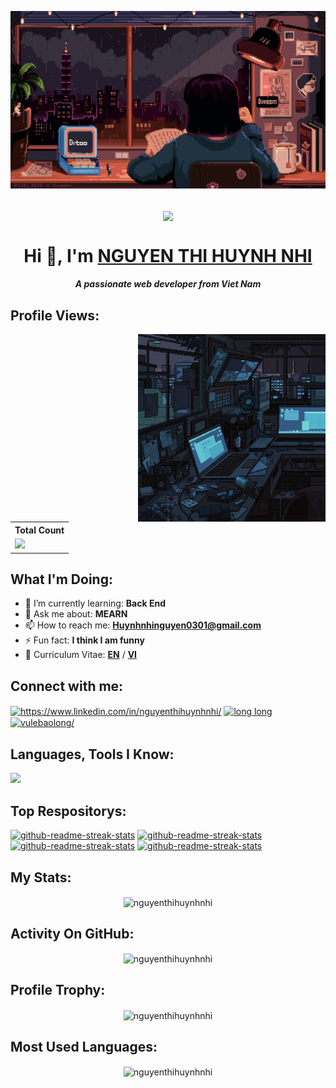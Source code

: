 [![MasterHead](./assets/hocbaitrongmua.gif)](https://github.com/nguyenthihuynhnhi)

<p align="center">
<br/>
    <img
        align="center"
        src="https://readme-typing-svg.demolab.com?font=Fira+Code&pause=1000&color=42F3F7FF&width=435&lines=2+%2B+years+of+coding+experience;Code+is+my+life&center=true&width=700&height=45&vCenter=true&pause=1000&size=25"
    />

</p>

<h1 align="center">Hi 👋, I'm <a href="https://github.com/nguyenthihuynhnhi">NGUYEN THI HUYNH NHI</a></h1>
<h5 align="center">A passionate web developer from Viet Nam</h5>

## Profile Views:

<img align="right" width="300" src="./assets/computer.gif" alt="coding" />

<table>
    <tr>
        <th>Total Count</th>
    </tr>
    <tr>
        <td>
            <a href="https://github.com/nguyenthihuynhnhi"> <img src="https://komarev.com/ghpvc/?username=nguyenthihuynhnhi&style=for-the-badge&color=blue" /> </a>
        </td>
    </tr>
</table>

## What I'm Doing:

- 🌱 I’m currently learning: **Back End**
- 💬 Ask me about: **MEARN**
- 📫 How to reach me: **Huynhnhinguyen0301@gmail.com**
- ⚡ Fun fact: **I think I am funny**
- 📄 Curriculum Vitae: **<a href="https://drive.google.com/file/d/1QeuPda5MJTXKU9pv-DXADZGef0y1_poU/view?usp=sharing" target="blank">EN</a>** / **<a href="https://drive.google.com/file/d/15zETnUrHkedBM9sPneMxKVTzQT3L5Mjr/view?usp=sharing" target="blank">VI</a>**

## Connect with me:

<p align="left">
    <a href="https://www.linkedin.com/in/nguyenthihuynhnhi/" target="blank"
        ><img
            align="center"
            src="https://raw.githubusercontent.com/rahuldkjain/github-profile-readme-generator/master/src/images/icons/Social/linked-in-alt.svg"
            alt="https://www.linkedin.com/in/nguyenthihuynhnhi/"
            height="30"
            width="40"
    /></a>
    <a href="#imgfb"
        ><img id="imgfb"
            align="center"
            src="https://raw.githubusercontent.com/rahuldkjain/github-profile-readme-generator/master/src/images/icons/Social/facebook.svg"
            alt="long long"
            height="30"
            width="40"
    /></a>
    <a href="#imgfb" 
        ><img
            align="center"
            src="https://raw.githubusercontent.com/rahuldkjain/github-profile-readme-generator/master/src/images/icons/Social/instagram.svg"
            alt="vulebaolong/"
            height="30"
            width="40"
    /></a>
</p>

## Languages, Tools I Know:

<p align="left">
    <img
        src="https://skillicons.dev/icons?i=nodejs,mongodb,nestjs,express,mysql,ts,react,vue,redux,js,tailwind,bootstrap,python,vite,postman,docker,figma,firebase,github,git,photoshop,premiere,sass,css,html"
    />
</p>

## Top Respositorys:

<p align="left">
    <a href="https://github.com/nguyenthihuynhnhi/L9_ELearning_NguyenThiHuynhNhi"
        ><img
            width="278"
            src="https://denvercoder1-github-readme-stats.vercel.app/api/pin/?username=nguyenthihuynhnhi&repo=L9_ELearning_NguyenThiHuynhNhi&theme=react&bg_color=1F222E&title_color=42F3F7FF&hide_border=true&icon_color=F8D866&show_icons=false"
            alt="github-readme-streak-stats"
    /></a>
    <a href="https://github.com/nguyenthihuynhnhi/BC44_REACTJS_B35_ShoeShopRedux.git"
        ><img
            width="278"
            src="https://denvercoder1-github-readme-stats.vercel.app/api/pin/?username=nguyenthihuynhnhi&repo=BC44_REACTJS_B35_ShoeShopRedux&theme=react&bg_color=1F222E&title_color=42F3F7FF&hide_border=true&icon_color=F8D866&show_icons=false"
            alt="github-readme-streak-stats"
    /></a>
    <a href="https://github.com/vulebaolong/BC44_REACTJS_43_Nhom9_Netflix/tree/vulebaolong_API_MOVIE"
        ><img
            width="278"
            src="https://denvercoder1-github-readme-stats.vercel.app/api/pin/?username=vulebaolong&repo=BC44_REACTJS_43_Nhom9_Netflix&theme=react&bg_color=1F222E&title_color=42F3F7FF&hide_border=true&icon_color=F8D866&show_icons=false"
            alt="github-readme-streak-stats"
    /></a>
    <a href="https://github.com/vulebaolong/Movie_API_vulebaolong"
        ><img
            width="278"
            src="https://denvercoder1-github-readme-stats.vercel.app/api/pin/?username=vulebaolong&repo=Movie_API_vulebaolong&theme=react&bg_color=1F222E&title_color=42F3F7FF&hide_border=true&icon_color=F8D866&show_icons=false"
            alt="github-readme-streak-stats"
    /></a>
</p>

## My Stats:

<p align="center">
    <img align="center" src="https://github-readme-stats.vercel.app/api?username=nguyenthihuynhnhi&show_icons=true&locale=en&theme=tokyonight&hide_border=true" alt="nguyenthihuynhnhi" />
</p>

## Activity On GitHub:

<p align="center">
    <img align="center" src="https://github-readme-streak-stats.herokuapp.com/?user=nguyenthihuynhnhi&&theme=tokyonight&hide_border=true" alt="nguyenthihuynhnhi" />
</p>

## Profile Trophy:

<p align="center">
    <img align="center" src="https://github-profile-trophy.vercel.app/?username=nguyenthihuynhnhi&theme=tokyonight&no-frame=true&row=1&column=2&rank=-?" alt="nguyenthihuynhnhi" />
</p>

## Most Used Languages:

<p align="center">
    <img align="center" src="https://github-readme-stats.vercel.app/api/top-langs?username=nguyenthihuynhnhi&show_icons=true&locale=en&layout=compact&theme=tokyonight&hide_border=true" alt="nguyenthihuynhnhi" />
</p>
